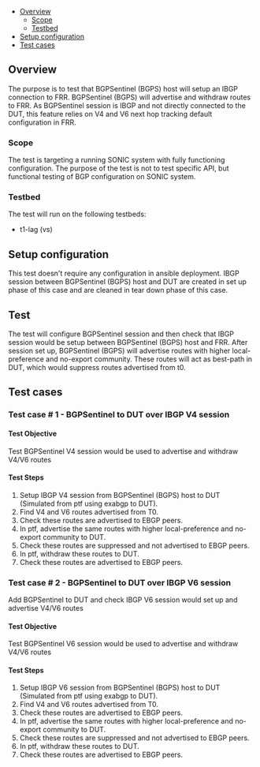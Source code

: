 - [Overview](#overview)
    - [Scope](#scope)
    - [Testbed](#testbed)
- [Setup configuration](#setup-configuration)
- [Test cases](#test-cases)

## Overview
The purpose is to test that BGPSentinel (BGPS) host will setup an IBGP connection to FRR. BGPSentinel (BGPS) will advertise and withdraw routes to FRR. As BGPSentinel session is IBGP and not directly connected to the DUT, this feature relies on V4 and V6 next hop tracking default configuration in FRR.

### Scope
The test is targeting a running SONIC system with fully functioning configuration. The purpose of the test is not to test specific API, but functional testing of BGP configuration on SONIC system.

### Testbed
The test will run on the following testbeds:
* t1-lag (vs)

## Setup configuration
This test doesn't require any configuration in ansible deployment. IBGP session between BGPSentinel (BGPS) host and DUT are created in set up phase of this case and are cleaned in tear down phase of this case.

## Test
The test will configure BGPSentinel session and then check that IBGP session would be setup between BGPSentinel (BGPS) host and FRR. After session set up, BGPSentinel (BGPS) will advertise routes with higher local-preference and no-export community. These routes will act as best-path in DUT, which would suppress routes advertised from t0.

## Test cases
### Test case # 1 - BGPSentinel to DUT over IBGP V4 session

#### Test Objective
Test BGPSentinel V4 session would be used to advertise and withdraw V4/V6 routes

#### Test Steps
1. Setup IBGP V4 session from BGPSentinel (BGPS) host to DUT (Simulated from ptf using exabgp to DUT).
2. Find V4 and V6 routes advertised from T0.
3. Check these routes are advertised to EBGP peers.
4. In ptf, advertise the same routes with higher local-preference and no-export community to DUT.
5. Check these routes are suppressed and not advertised to EBGP peers.
6. In ptf, withdraw these routes to DUT.
7. Check these routes are advertised to EBGP peers.

### Test case # 2 - BGPSentinel to DUT over IBGP V6 session
Add BGPSentinel to DUT and check IBGP V6 session would set up and advertise V4/V6 routes

#### Test Objective
Test BGPSentinel V6 session would be used to advertise and withdraw V4/V6 routes

#### Test Steps
1. Setup IBGP V6 session from BGPSentinel (BGPS) host to DUT (Simulated from ptf using exabgp to DUT).
2. Find V4 and V6 routes advertised from T0.
3. Check these routes are advertised to EBGP peers.
4. In ptf, advertise the same routes with higher local-preference and no-export community to DUT.
5. Check these routes are suppressed and not advertised to EBGP peers.
6. In ptf, withdraw these routes to DUT.
7. Check these routes are advertised to EBGP peers.
